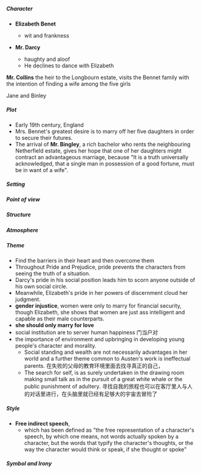 



##### Character

- **Elizabeth Benet**
	- wit and frankness


- **Mr. Darcy**
	- haughty and aloof
	- He declines to dance with Elizabeth


**Mr. Collins** 
	the heir to the Longbourn estate, visits the Bennet family with the intention of finding a wife among the five girls

Jane and Binley

##### Plot
- Early 19th century, England
- Mrs. Bennet's greatest desire is to marry off her five daughters in order to secure their futures. 
- The arrival of **Mr. Bingley**, a rich bachelor who rents the neighbouring Netherfield estate, gives her hope that one of her daughters might contract an advantageous marriage, because "It is a truth universally acknowledged, that a single man in possession of a good fortune, must be in want of a wife".



##### Setting


##### Point of view


##### Structure


##### Atmosphere


##### Theme

- Find the barriers in their heart and then overcome them
- Throughout Pride and Prejudice, pride prevents the characters from seeing the truth of a situation.
- Darcy's pride in his social position leads him to scorn anyone outside of his own social circle. 
- Meanwhile, Elizabeth's pride in her powers of discernment cloud her judgment.
- **gender injustice**, women were only to marry for financial security, though Elizabeth, she shows that women are just ass intelligent and capable as their male counterparts.
- **she should only marry for love** 
- social institution are to server human happiness 门当户对
- the importance of environment and upbringing in developing young people's character and morality.
	- Social standing and wealth are not necessarily advantages in her world and a further theme common to Austen's work is ineffectual parents. 在失败的父母的教育环境里面去找寻真正的自己，
	- The search for self,  is as surely undertaken in the drawing room making small talk as in the pursuit of a great white whale or the public punishment of adultery. 寻找自我的旅程也可以在客厅里人与人的对话里进行，在头脑里就已经有足够大的宇宙去冒险了



##### Style
- **Free indirect speech**, 
	- which has been defined as "the free representation of a character's speech, by which one means, not words actually spoken by a character, but the words that typify the character's thoughts, or the way the character would think or speak, if she thought or spoke"


##### Symbol and Irony

